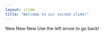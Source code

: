 ```yaml
---
layout: slide
title: "Welcome to our second slide!"
---
```

New New New
Use the left arrow to go back!
